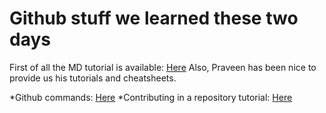 # Github stuff we learned these two days

First of all the MD tutorial is available: [Here](https://www.markdowntutorial.com)
Also, Praveen has been nice to provide us his tutorials and cheatsheets.

*Github commands: [Here](https://blog.praveen.science/git-shortcuts/)
*Contributing in a repository tutorial: [Here](https://github.com/CatsInTech/Rezume/blob/master/CONTRIBUTING.md)
